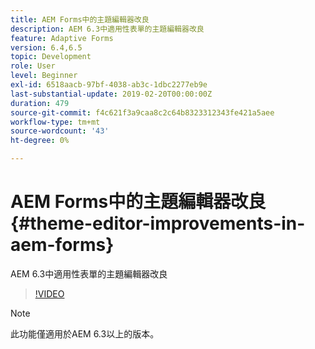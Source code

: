 ```yaml
---
title: AEM Forms中的主題編輯器改良
description: AEM 6.3中適用性表單的主題編輯器改良
feature: Adaptive Forms
version: 6.4,6.5
topic: Development
role: User
level: Beginner
exl-id: 6518aacb-97bf-4038-ab3c-1dbc2277eb9e
last-substantial-update: 2019-02-20T00:00:00Z
duration: 479
source-git-commit: f4c621f3a9caa8c2c64b8323312343fe421a5aee
workflow-type: tm+mt
source-wordcount: '43'
ht-degree: 0%

---
```


# AEM Forms中的主題編輯器改良{#theme-editor-improvements-in-aem-forms}

AEM 6.3中適用性表單的主題編輯器改良

>[!VIDEO](https://video.tv.adobe.com/v/19497?quality=12&learn=on)

>[!NOTE]
>
>此功能僅適用於AEM 6.3以上的版本。
